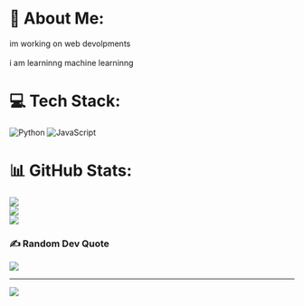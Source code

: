 # 💫 About Me:
im working on web devolpments <br><br>i am learninng  machine learninng


# 💻 Tech Stack:
![Python](https://img.shields.io/badge/python-3670A0?style=for-the-badge&logo=python&logoColor=ffdd54) ![JavaScript](https://img.shields.io/badge/javascript-%23323330.svg?style=for-the-badge&logo=javascript&logoColor=%23F7DF1E)
# 📊 GitHub Stats:
![](https://github-readme-stats.vercel.app/api?username=hadi&theme=dark&hide_border=false&include_all_commits=false&count_private=false)<br/>
![](https://github-readme-streak-stats.herokuapp.com/?user=hadi&theme=dark&hide_border=false)<br/>
![](https://github-readme-stats.vercel.app/api/top-langs/?username=hadi&theme=dark&hide_border=false&include_all_commits=false&count_private=false&layout=compact)

### ✍️ Random Dev Quote
![](https://quotes-github-readme.vercel.app/api?type=horizontal&theme=radical)

---
[![](https://visitcount.itsvg.in/api?id=hadi&icon=0&color=0)](https://visitcount.itsvg.in)

<!-- Proudly created with GPRM ( https://gprm.itsvg.in ) -->
<!---
hadijawadi/hadijawadi is a ✨ special ✨ repository because its `README.md` (this file) appears on your GitHub profile.
You can click the Preview link to take a look at your changes.
--->
